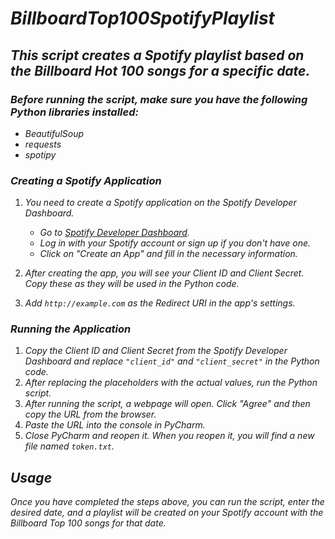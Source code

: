 # _BillboardTop100SpotifyPlaylist_

## _This script creates a Spotify playlist based on the Billboard Hot 100 songs for a specific date._

### _Before running the script, make sure you have the following Python libraries installed:_

- _BeautifulSoup_
- _requests_
- _spotipy_

### _Creating a Spotify Application_

1. _You need to create a Spotify application on the Spotify Developer Dashboard._

   - _Go to [Spotify Developer Dashboard](https://developer.spotify.com/dashboard)._
   - _Log in with your Spotify account or sign up if you don't have one._
   - _Click on "Create an App" and fill in the necessary information._

2. _After creating the app, you will see your Client ID and Client Secret. Copy these as they will be used in the Python code._

3. _Add `http://example.com` as the Redirect URI in the app's settings._

### _Running the Application_

1. _Copy the Client ID and Client Secret from the Spotify Developer Dashboard and replace `"client_id"` and `"client_secret"` in the Python code._
2. _After replacing the placeholders with the actual values, run the Python script._
3. _After running the script, a webpage will open. Click "Agree" and then copy the URL from the browser._
4. _Paste the URL into the console in PyCharm._
5. _Close PyCharm and reopen it. When you reopen it, you will find a new file named `token.txt`._

## _Usage_
 _Once you have completed the steps above, you can run the script, enter the desired date, and a playlist will be created on your Spotify account with the Billboard Top 100 songs for that date._
